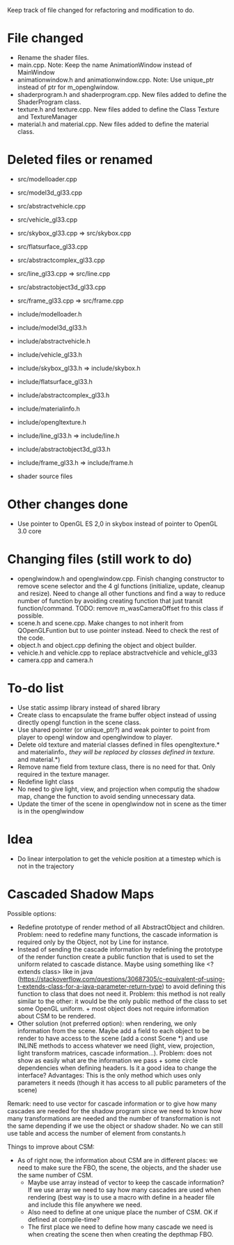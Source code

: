Keep track of file changed for refactoring and modification to do.

File changed
=============
 * Rename the shader files.
 * main.cpp. Note: Keep the name AnimationWindow instead of MainWindow
 * animationwindow.h and animationwindow.cpp. Note: Use unique_ptr instead of ptr for m_openglwindow.
 * shaderprogram.h and shaderprogram.cpp. New files added to define the ShaderProgram class.
 * texture.h and texture.cpp. New files added to define the Class Texture and TextureManager
 * material.h and material.cpp. New files added to define the material class.
 

Deleted files or renamed
============
 * src/modelloader.cpp
 * src/model3d_gl33.cpp
 * src/abstractvehicle.cpp
 * src/vehicle_gl33.cpp
 * src/skybox_gl33.cpp => src/skybox.cpp
 * src/flatsurface_gl33.cpp
 * src/abstractcomplex_gl33.cpp
 * src/line_gl33.cpp => src/line.cpp
 * src/abstractobject3d_gl33.cpp
 * src/frame_gl33.cpp => src/frame.cpp
    
 * include/modelloader.h
 * include/model3d_gl33.h
 * include/abstractvehicle.h
 * include/vehicle_gl33.h
 * include/skybox_gl33.h => include/skybox.h
 * include/flatsurface_gl33.h
 * include/abstractcomplex_gl33.h
 * include/materialinfo.h
 * include/opengltexture.h
 * include/line_gl33.h => include/line.h
 * include/abstractobject3d_gl33.h
 * include/frame_gl33.h => include/frame.h

 * shader source files

Other changes done
===============
 * Use pointer to OpenGL ES 2,0 in skybox instead of pointer to OpenGL 3.0 core


Changing files (still work to do)
=============
 * openglwindow.h and openglwindow.cpp. Finish changing constructor to remove scene selector and the 4 gl functions (initialize, update, cleanup and resize). Need to change all other functions and find a way to reduce number of function by avoiding creating function that just transit function/command. TODO: remove m_wasCameraOffset fro this class if possible.
 * scene.h and scene.cpp. Make changes to not inherit from QOpenGLFuntion but to use pointer instead. Need to check the rest of the code.
 * object.h and object.cpp defining the object and object builder.
 * vehicle.h and vehicle.cpp to replace abstractvehicle and vehicle_gl33
 * camera.cpp and camera.h


To-do list
============
 * Use static assimp library instead of shared library
 * Create class to encapsulate the frame buffer object instead of ussing directly opengl function in the scene class.
 * Use shared pointer (or unique_ptr?) and weak pointer to point from player to opengl window and openglwindow to player.
 * Delete old texture and material classes defined in files opengltexture.* and materialinfo.*, they will be replaced by classes defined in texture.* and material.*)
 * Remove name field from texture class, there is no need for that. Only required in the texture manager.
 * Redefine light class
 * No need to give light, view, and projection when computig the shadow map, change the function to avoid sending unnecessary data.
 * Update the timer of the scene in openglwindow not in scene as the timer is in the openglwindow
 
 
 Idea
 ==============
 * Do linear interpolation to get the vehicle position at a timestep which is not in the trajectory
 
 
 Cascaded Shadow Maps
 ================
 Possible options:
 * Redefine prototype of render method of all AbstractObject and children. Problem: need to redefine many functions, the cascade information is required only by the Object, not by Line for instance.
 * Instead of sending the cascade information by redefining the prototype of the render function create a public function that is used to set the uniform related to cascade distance. Maybe using something like <? extends class> like in java (https://stackoverflow.com/questions/30687305/c-equivalent-of-using-t-extends-class-for-a-java-parameter-return-type) to avoid defining this function to class that does not need it. Problem: this method is not really similar to the other: it would be the only public method of the class to set some OpenGL uniform. + most object does not require information about CSM to be rendered.
 * Other solution (not preferred option): when rendering, we only information from the scene. Maybe add a field to each object to be render to have access to the scene (add a const Scene *) and use INLINE methods to access whatever we need (light, view, projection, light transform matrices, cascade information...). Problem: does not show as easily what are the information we pass + some circle dependencies when defining headers. Is it a good idea to change the interface? Advantages: This is the only method which uses only parameters it needs (though it has access to all public parameters of the scene)
 
 Remark: need to use vector for cascade information or to give how many cascades are needed for the shadow program since we need to know how many transformations are needed and the number of transformation is not the same depending if we use the object or shadow shader. No we can still use table and access the number of element from constants.h
 
 Things to improve about CSM:
 * As of right now, the information about CSM are in different places: we need to make sure the FBO, the scene, the objects, and the shader use the same number of CSM.
    * Maybe use array instead of vector to keep the cascade information? If we use array we need to say how many cascades are used when rendering (best way is to use a macro with define in a header file and include this file anywhere we need.
    * Also need to define at one unique place the number of CSM. OK if defined at compile-time?
    * The first place we need to define how many cascade we need is when creating the scene then when creating the depthmap FBO.
 
 
 
 
 
 
 
 
